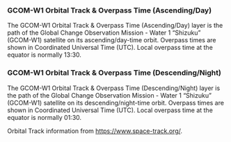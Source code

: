 ### GCOM-W1 Orbital Track & Overpass Time (Ascending/Day)
The GCOM-W1 Orbital Track & Overpass Time (Ascending/Day) layer is the path of the Global Change Observation Mission - Water 1 “Shizuku” (GCOM-W1) satellite on its ascending/day-time orbit. Overpass times are shown in Coordinated Universal Time (UTC). Local overpass time at the equator is normally 13:30.

### GCOM-W1 Orbital Track & Overpass Time (Descending/Night)
The GCOM-W1 Orbital Track & Overpass Time (Descending/Night) layer is the path of the Global Change Observation Mission - Water 1 “Shizuku” (GCOM-W1) satellite on its descending/night-time orbit. Overpass times are shown in Coordinated Universal Time (UTC). Local overpass time at the equator is normally 01:30.

Orbital Track information from <https://www.space-track.org/>.
